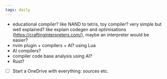 ```yaml
---
tags: daily
---
```

- educational compiler? like NAND to tetris, toy compiler? very simple but well explained? like explain codegen and optimisations (https://craftinginterpreters.com/), maybe an interpreter would be easier?
- nvim plugin + compilers + AI? using Lua
- AI compilers?
- compiler code base analysis using AI?
- Rust?

- [ ] Start a OneDrive with everything: sources etc.